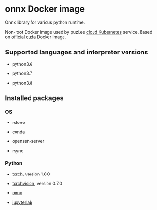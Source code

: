 # onnx Docker image

Onnx library for various python runtime.

Non-root Docker image used by puzl.ee [cloud Kubernetes](https://puzl.ee) service. Based on [official cuda](https://hub.docker.com/r/nvidia/cuda) Docker image.
## Supported languages and interpreter versions

- python3.6

- python3.7

- python3.8

## Installed packages
### OS
- rclone

- conda

- openssh-server

- rsync

### Python
- [torch](https://pypi.org/project/torch/), version 1.6.0

- [torchvision](https://pypi.org/project/torchvision/), version 0.7.0

- [onnx](https://pypi.org/project/onnx/)

- [jupyterlab](https://pypi.org/project/jupyterlab/)



